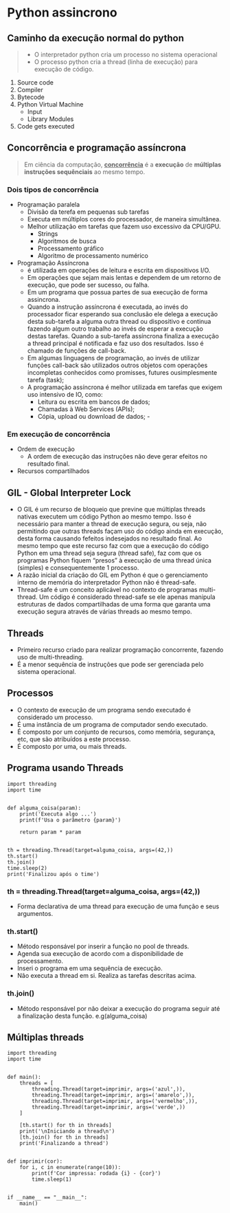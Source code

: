 # Python assincrono

## Caminho da execução normal do python

> - O interpretador python cria um processo no sistema operacional
> - O processo python cria a thread (linha de execução) para execução de código.

1. Source code
2. Compiler
3. Bytecode
4. Python Virtual Machine
   - Input
   - Library Modules
5. Code gets executed

## Concorrência e programação assíncrona

> Em ciência da computação, **<ins>concorrência</ins>** é a **execução** de **múltiplas instruções sequênciais** ao mesmo tempo.

### Dois tipos de concorrência

- Programação paralela
  - Divisão da terefa em pequenas sub tarefas
  - Executa em múltiplos cores do processador, de maneira simultânea.
  - Melhor utilização em tarefas que fazem uso excessivo da CPU/GPU.
    - Strings
    - Algoritmos de busca
    - Processamento gráfico
    - Algoritmo de processamento numérico
- Programação Assíncrona
  - é utilizada em operações de leitura e escrita em dispositivos I/O.
  - Em operações que sejam mais lentas e dependem de um retorno de execução, que pode ser sucesso, ou falha.
  - Em um programa que possua partes de sua execução de forma assincrona.
  - Quando a instrução assíncrona é executada, ao invés do processador ficar esperando sua conclusão ele delega a execução desta sub-tarefa a alguma outra thread ou dispositivo e continua fazendo algum outro trabalho ao invés de esperar a execução destas tarefas. Quando a sub-tarefa assíncrona finaliza a execução a thread principal é notificada e faz uso dos resultados. Isso é chamado de funções de call-back.
  - Em algumas linguagens de programação, ao invés de utilizar funções call-back são utilizados outros objetos com operações incompletas conhecidos como promisses, futures ousimplesmente tarefa (task);
  - A programação assíncrona é melhor utilizada em tarefas que exigem uso intensivo de IO, como:
    - Leitura ou escrita em bancos de dados;
    - Chamadas à Web Services (APIs);
    - Cópia, upload ou download de dados; -

### Em execução de concorrência

- Ordem de execução
  - A ordem de execução das instruções não deve gerar efeitos no resultado final.
- Recursos compartilhados

## GIL - Global Interpreter Lock

- O GIL é um recurso de bloqueio que previne que múltiplas threads nativas executem um código Python ao mesmo tempo. Isso é necessário para manter a thread de execução segura, ou seja, não permitindo que outras threads façam uso do código ainda em execução, desta forma causando fefeitos indesejados no resultado final. Ao mesmo tempo que este recurso faz com que a execução do código Python em uma thread seja segura (thread safe), faz com que os programas Python fiquem “presos” à execução de uma thread única (simples) e consequentemente 1 processo.
- A razão inicial da criação do GIL em Python é que o gerenciamento interno de memória do interpretador Python não é thread-safe.
- Thread-safe é um conceito aplicável no contexto de programas multi-thread. Um código é considerado thread-safe se ele apenas manipula estruturas de dados compartilhadas de uma forma que garanta uma execução segura através de várias threads ao mesmo tempo.

## Threads

- Primeiro recurso criado para realizar programação concorrente, fazendo uso de multi-threading.
- É a menor sequência de instruções que pode ser gerenciada pelo sistema operacional.

## Processos

- O contexto de execução de um programa sendo executado é considerado um processo.
- É uma instância de um programa de computador sendo executado.
- É composto por um conjunto de recursos, como memória, segurança, etc, que são atribuídos a este processo.
- É composto por uma, ou mais threads.

## Programa usando Threads

    import threading
    import time


    def alguma_coisa(param):
        print('Executa algo ...')
        print(f'Usa o parâmetro {param}')

        return param * param


    th = threading.Thread(target=alguma_coisa, args=(42,))
    th.start()
    th.join()
    time.sleep(2)
    print('Finalizou após o time')

### th = threading.Thread(target=alguma_coisa, args=(42,))

- Forma declarativa de uma thread para execução de uma função e seus argumentos.

### th.start()

- Método responsável por inserir a função no pool de threads.
- Agenda sua execução de acordo com a disponibilidade de processamento.
- Inseri o programa em uma sequência de execução.
- Não executa a thread em si. Realiza as tarefas descritas acima.

### th.join()

- Método responsável por não deixar a execução do programa seguir até a finalização desta função. e.g(alguma_coisa)

## Múltiplas threads

    import threading
    import time


    def main():
        threads = [
            threading.Thread(target=imprimir, args=('azul',)),
            threading.Thread(target=imprimir, args=('amarelo',)),
            threading.Thread(target=imprimir, args=('vermelho',)),
            threading.Thread(target=imprimir, args=('verde',))
        ]

        [th.start() for th in threads]
        print('\nIniciando a thread\n')
        [th.join() for th in threads]
        print('Finalizando a thread')


    def imprimir(cor):
        for i, c in enumerate(range(10)):
            print(f'Cor impressa: rodada {i} - {cor}')
            time.sleep(1)


    if __name__ == "__main__":
        main()
